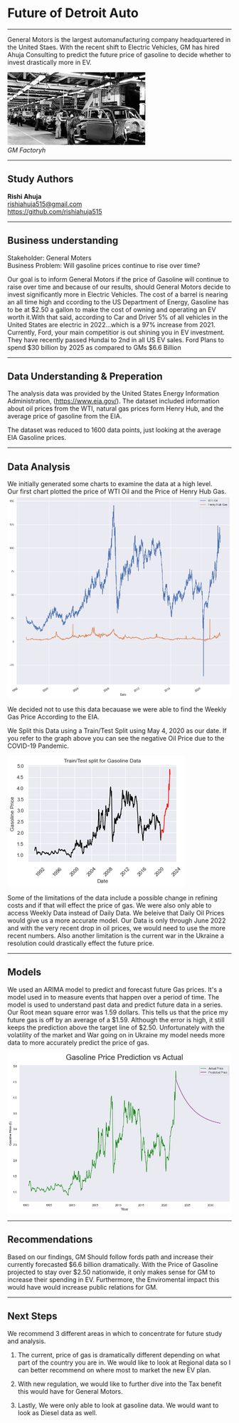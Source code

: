 # Future of Detroit Auto  
---  

General Motors is the largest automanufacturing company headquartered in the United Staes. With the recent shift to Electric Vehicles, GM has hired Ahuja Consulting to predict the future price of gasoline to decide whether to invest drastically more in EV.

![GM](Images/GM%20Factory.jpeg)  
*GM Factoryh*  

---
## Study Authors  


**Rishi Ahuja**  
rishiahuja515@gmail.com  
https://github.com/rishiahuja515  



---
## Business understanding  

Stakeholder: General Moters  
Business Problem: Will gasoline prices continue to rise over time?  

Our goal is to inform General Motors if the price of Gasoline will continue to raise over time and because of our results, should General Motors decide to invest significantly more in Electric Vehicles. The cost of a barrel is nearing an all time high and ccording to the US Department of Energy, Gasoline has to be at $2.50 a gallon to make the cost of owning and operating an EV worth it.With that said, according to Car and Driver 5% of all vehicles in the United States are electric in 2022...which is a 97% increase from 2021. Currently, Ford, your main competitior is out shining you in EV investment. They have recently passed Hundai to 2nd in all US EV sales. Ford Plans to spend $30 billion by 2025 as compared to GMs $6.6 Billion 

  

---  
## Data Understanding & Preperation

The analysis data was provided by the United States Energy Information Administration, (https://www.eia.gov/). The dataset included information about oil prices from the WTI, natural gas prices form Henry Hub, and the average price of gasoline from the EIA.   

The dataset was reduced to 1600 data points, just looking at the average EIA Gasoline prices.  



---
## Data Analysis  

We initially generated some charts to examine the data at a high level.  
Our first chart plotted the price of WTI Oil and the Price of Henry Hub Gas.  
![Oil vs Gas](Images/Oil%20vs%20Gas.png)  

We decided not to use this data becauase we were able to find the Weekly Gas Price According to the EIA. 

We Split this Data using a Train/Test Split using May 4, 2020 as our date. If you refer to the graph above you can see the negative Oil Price due to the COVID-19 Pandemic.



![Train/Test](Images/Train%3ATest.png)  




Some of the limitations of the data include a possible change in refining costs and if that will effect the price of gas. We were also only able to access Weekly Data instead of Daily Data. We beleive that Daily Oil Prices would give us a more accurate model. Our Data is only through June 2022 and with the very recent drop in oil prices, we would need to use the more recent numbers. Also another limitation is the current war in the Ukraine a resolution could drastically effect the future price. 

---
## Models  

We used an ARIMA  model to predict and forecast future Gas prices. It's a model used in to measure events that happen over a period of time. The model is used to understand past data and predict future data in a series. Our Root mean square error was 1.59 dollars. This tells us that the price my future gas is off by an average of a $1.59. Although the error is high, it still keeps the prediction above the target line of $2.50. Unfortunately with the volatility of the market and War going on in Ukraine my model needs more data to more accurately predict the price of gas. 



![Prediction Model](Images/Gas%20Price%20Pred.png) 

---
## Recommendations  

Based on our findings, GM Should follow fords path and increase their currently forecasted $6.6 billion dramatically. With the Price of Gasoline projected to stay over $2.50 nationwide, it only makes sense for GM to increase their spending in EV. Furthermore, the Enviromental impact this would have would increase public relations for GM.

---
## Next Steps  

We recommend 3 different areas in which to concentrate for future study and analysis.  
1. The current,  price of gas is dramatically different depending on what part of the country you are in. We would like to look at Regional data so I can better recommend on where most to market the new EV plan. 

2. With new regulation, we would like to further dive into the Tax benefit this would have for General Motors. 

3. Lastly, We were only able to look at gasoline data. We would want to look as Diesel data as well. 




```
